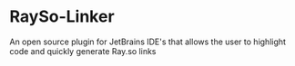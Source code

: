 # RaySo-Linker
An open source plugin for JetBrains IDE's that allows the user to highlight code and quickly generate Ray.so links 
